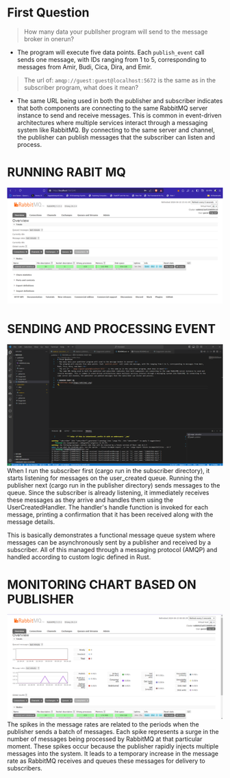 # First Question
> How many data your publlsher program will send to the message broker in onerun? <br>
- The program will execute five data points. Each `publish_event` call sends one message, with IDs ranging from 1 to 5, corresponding to messages from Amir, Budi, Cica, Dira, and Emir.<br>
> The url of: ```amqp://guest:guest@localhost:5672``` is the same as in the subscriber program, what does it mean?<br>
- The same URL being used in both the publisher and subscriber indicates that both components are connecting to the same RabbitMQ server instance to send and receive messages. This is common in event-driven architectures where multiple services interact through a messaging system like RabbitMQ. By connecting to the same server and channel, the publisher can publish messages that the subscriber can listen and process.

# RUNNING RABIT MQ
![rabbitmq1.png](image/rabbitmq1.png)

# SENDING AND PROCESSING EVENT
![](image/log1.png)
When I run the subscriber first (cargo run in the subscriber directory), it starts listening for messages on the user_created queue. Running the publisher next (cargo run in the publisher directory) sends messages to the queue. Since the subscriber is already listening, it immediately receives these messages as they arrive and handles them using the UserCreatedHandler. The handler's handle function is invoked for each message, printing a confirmation that it has been received along with the message details.

This is basically demonstrates a functional message queue system where messages can be asynchronously sent by a publisher and received by a subscriber. All of this managed through a messaging protocol (AMQP) and handled according to custom logic defined in Rust.

# MONITORING CHART BASED ON PUBLISHER
![](image/rabbitmq2.png)
The spikes in the message rates are related to the periods when the publisher sends a batch of messages. Each spike represents a surge in the number of messages being processed by RabbitMQ at that particular moment. These spikes occur because the publisher rapidly injects multiple messages into the system. It leads to a temporary increase in the message rate as RabbitMQ receives and queues these messages for delivery to subscribers.